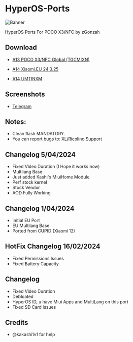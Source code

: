 # HyperOS-Ports
![Banner](https://github.com/zGonzah/HyperOS-Ports/assets/83481962/edbc44de-20d1-4e95-ac43-163b810ea618)

HyperOS Ports For POCO X3/NFC by zGonzah

## Download
- [A13 POCO X3/NFC Global (TGCMIXN)](https://drive.google.com/file/d/1hy9sS2CCoO1PpAIMdMJxntw0cXM0JQD1/view?usp=sharing)

- [A14 Xiaomi.EU 24.3.25](https://drive.google.com/file/d/1hy9sS2CCoO1PpAIMdMJxntw0cXM0JQD1/view?usp=sharing)
  
- [A14 UMTINXM](https://drive.google.com/file/d/1czr8xpf5cEVJni7Fws01-jyVN4tnRHHx/view?usp=sharing)

## Screenshots
- [Telegram](https://t.me/XL_La/85308) 

## Notes:
- Clean flash MANDATORY.
- You can report bugs to: [XL/Ricolino Support](https://t.me/XL_La)

## Changelog 5/04/2024
- Fixed Video Duration (I Hope it works now)
- Multilang Base
- Just added Kashi's MiuiHome Module
- Perf stock kernel
- Stock Vendor
- AOD Fully Working
  
## Changelog 1/04/2024
- Initial EU Port
- EU Multilang Base
- Ported from CUPID (Xiaomi 12)

## HotFix Changelog 16/02/2024
- Fixed Permissions Issues
- Fixed Battery Capacity

## Changelog
- Fixed Video Duration
- Debloated
- HyperOS ID, u have Miui Apps and MultiLang on this port
- Fixed SD Card Issues

## Credits
- @kakashi1v1 for help
